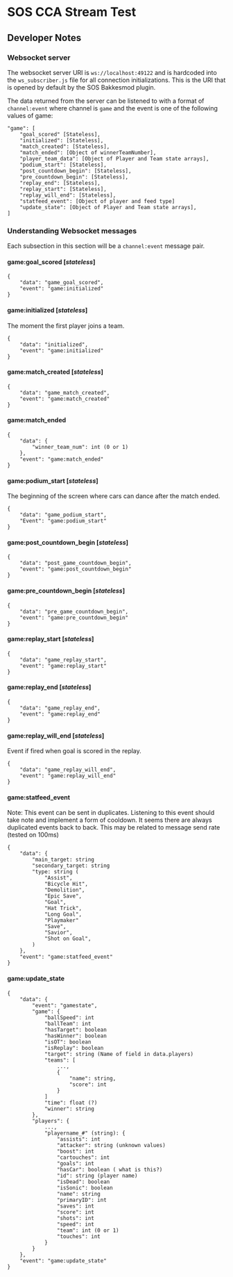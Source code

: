 # SOS CCA Stream Test

## Developer Notes

### Websocket server
The websocket server URI is `ws://localhost:49122` and is hardcoded into the `ws_subscriber.js` file for all connection initializations. This is the URI that is opened by default by the SOS Bakkesmod plugin.

The data returned from the server can be listened to with a format of `channel:event` where channel is `game` and the event is one of the following values of game:

```
"game": [
    "goal_scored" [Stateless],
    "initialized": [Stateless],
    "match_created": [Stateless],
    "match_ended": [Object of winnerTeamNumber],
    "player_team_data": [Object of Player and Team state arrays],
    "podium_start": [Stateless],
    "post_countdown_begin": [Stateless],
    "pre_countdown_begin": [Stateless],
    "replay_end": [Stateless],
    "replay_start": [Stateless],
    "replay_will_end": [Stateless],
    "statfeed_event": [Object of player and feed type]
    "update_state": [Object of Player and Team state arrays],
]

```

### Understanding Websocket messages

Each subsection in this section will be a `channel:event` message pair.

#### game:goal_scored [*stateless*]
```
{
    "data": "game_goal_scored",
    "event": "game:initialized"
}
```

#### game:initialized [*stateless*]
The moment the first player joins a team.
```
{
    "data": "initialized",
    "event": "game:initialized"
}
```

#### game:match_created [*stateless*]
```
{
    "data": "game_match_created",
    "event": "game:match_created"
}
```

#### game:match_ended
```
{
    "data": {
        "winner_team_num": int (0 or 1)
    },
    "event": "game:match_ended"
}
```

#### game:podium_start [*stateless*]
The beginning of the screen where cars can dance after the match ended.

```
{
    "data": "game_podium_start",
    "Event": "game:podium_start"
}
```

#### game:post_countdown_begin [*stateless*]
```
{
    "data": "post_game_countdown_begin",
    "event": "game:post_countdown_begin"
}
```

#### game:pre_countdown_begin [*stateless*]
```
{
    "data": "pre_game_countdown_begin",
    "event": "game:pre_countdown_begin"
}
```

#### game:replay_start [*stateless*]
```
{
    "data": "game_replay_start",
    "event": "game:replay_start"
}
```

#### game:replay_end [*stateless*]
```
{
    "data": "game_replay_end",
    "event": "game:replay_end"
}
```

#### game:replay_will_end [*stateless*]
Event if fired when goal is scored in the replay.
```
{
    "data": "game_replay_will_end",
    "event": "game:replay_will_end"
}
```


#### game:statfeed_event
Note: This event can be sent in duplicates. Listening to this event should take note and implement a form of cooldown. It seems there are always duplicated events back to back. This may be related to message send rate (tested on 100ms)

```
{
    "data": {
        "main_target: string
        "secondary_target: string
        "type: string (
            "Assist",
            "Bicycle Hit",
            "Demolition",
            "Epic Save",
            "Goal",
            "Hat Trick",
            "Long Goal",
            "Playmaker"
            "Save",
            "Savior",
            "Shot on Goal",
        )
    },
    "event": "game:statfeed_event"
}
```

#### game:update_state
```
{
    "data": {
        "event": "gamestate",
        "game": {
            "ballSpeed": int
            "ballTeam": int
            "hasTarget": boolean
            "hasWinner": boolean
            "isOT": boolean
            "isReplay": boolean
            "target": string (Name of field in data.players)
            "teams": [
                ...,
                {
                    "name": string,
                    "score": int
                }
            ]
            "time": float (?)
            "winner": string
        },
        "players": {
            ...,
            "playername_#" (string): {
                "assists": int
                "attacker": string (unknown values)
                "boost": int
                "cartouches": int
                "goals": int
                "hasCar": boolean ( what is this?)
                "id": string (player name)
                "isDead": boolean
                "isSonic": boolean
                "name": string
                "primaryID": int
                "saves": int
                "score": int
                "shots": int
                "speed": int
                "team": int (0 or 1)
                "touches": int
            }
        }
    },
    "event": "game:update_state"
}
```